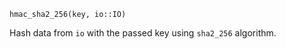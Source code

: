 ```
hmac_sha2_256(key, io::IO)
```

Hash data from `io` with the passed key using `sha2_256` algorithm.
